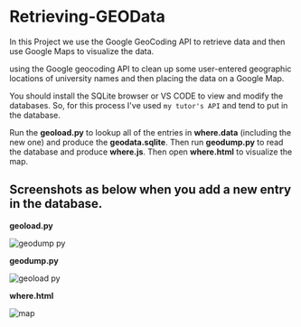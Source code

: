 # Retrieving-GEOData
In this Project we use the Google GeoCoding API to retrieve data and then use Google Maps to visualize the data.

using the Google geocoding API to clean up some user-entered geographic locations of university names and then placing the data on a Google Map.

You should install the SQLite browser or VS CODE to view and modify the databases. So, for this process I've used `my tutor's API` and tend to put in the database.

Run the **geoload.py** to lookup all of the entries in **where.data** (including the new one) and produce the **geodata.sqlite**. Then run **geodump.py** to read the database and produce **where.js**. Then open **where.html** to visualize the map. 

## Screenshots as below when you add a new entry in the database. 
**geoload.py**

![geodump py](https://user-images.githubusercontent.com/58246016/89280098-c4cc8480-d665-11ea-8ccb-1580a0342a5b.png)

**geodump.py**

![geoload py](https://user-images.githubusercontent.com/58246016/89280339-20970d80-d666-11ea-92c6-856aa51a0eb4.png)

**where.html**

![map](https://user-images.githubusercontent.com/58246016/89280342-2260d100-d666-11ea-93e1-a4ccc887867e.png)
